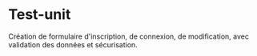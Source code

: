 # Test-unit
Création de formulaire d'inscription, de connexion, de modification, avec validation des données et sécurisation.
